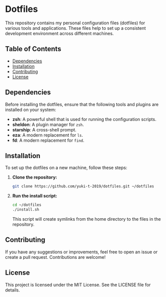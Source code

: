 # Dotfiles
This repository contains my personal configuration files (dotfiles) for various tools and applications. These files help to set up a consistent development environment across different machines.

## Table of Contents
- [Dependencies](#dependencies)
- [Installation](#installation)
- [Contributing](#contributing)
- [License](#license)

## Dependencies
Before installing the dotfiles, ensure that the following tools and plugins are installed on your system:

- **zsh**: A powerful shell that is used for running the configuration scripts.
- **sheldon**: A plugin manager for `zsh`.
- **starship**: A cross-shell prompt.
- **eza**: A modern replacement for `ls`.
- **fd**: A modern replacement for `find`.

## Installation
To set up the dotfiles on a new machine, follow these steps:

1. **Clone the repository:**
    ```sh
    git clone https://github.com/yuki-t-2019/dotfiles.git ~/dotfiles
    ```

2. **Run the install script:**
    ```sh
    cd ~/dotfiles
    ./install.sh
    ```

    This script will create symlinks from the home directory to the files in the repository.

## Contributing
If you have any suggestions or improvements, feel free to open an issue or create a pull request. Contributions are welcome!

## License
This project is licensed under the MIT License. See the LICENSE file for details.
